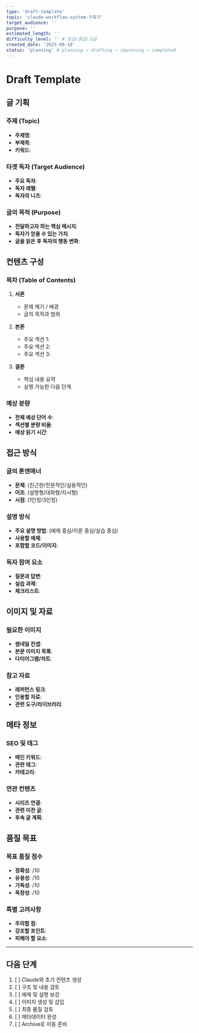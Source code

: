 ```yaml
---
type: 'draft-template'
topic: 'claude-workflow-system-구축기'
target_audience: ''
purpose: ''
estimated_length: ''
difficulty_level: '' # 초급/중급/고급
created_date: '2025-09-18'
status: 'planning' # planning → drafting → improving → completed
---
```


# Draft Template

## 글 기획

### 주제 (Topic)
- **주제명**:
- **부제목**:
- **키워드**:

### 타겟 독자 (Target Audience)
- **주요 독자**:
- **독자 레벨**:
- **독자의 니즈**:

### 글의 목적 (Purpose)
- **전달하고자 하는 핵심 메시지**:
- **독자가 얻을 수 있는 가치**:
- **글을 읽은 후 독자의 행동 변화**:

## 컨텐츠 구성

### 목차 (Table of Contents)
1. **서론**
   - 문제 제기 / 배경
   - 글의 목적과 범위

2. **본론**
   - 주요 섹션 1:
   - 주요 섹션 2:
   - 주요 섹션 3:

3. **결론**
   - 핵심 내용 요약
   - 실행 가능한 다음 단계

### 예상 분량
- **전체 예상 단어 수**:
- **섹션별 분량 비율**:
- **예상 읽기 시간**:

## 접근 방식

### 글의 톤앤매너
- **문체**: (친근한/전문적인/실용적인)
- **어조**: (설명형/대화형/지시형)
- **시점**: (1인칭/3인칭)

### 설명 방식
- **주요 설명 방법**: (예제 중심/이론 중심/실습 중심)
- **사용할 예제**:
- **포함할 코드/이미지**:

### 독자 참여 요소
- **질문과 답변**:
- **실습 과제**:
- **체크리스트**:

## 이미지 및 자료

### 필요한 이미지
- **썸네일 컨셉**:
- **본문 이미지 목록**:
- **다이어그램/차트**:

### 참고 자료
- **레퍼런스 링크**:
- **인용할 자료**:
- **관련 도구/라이브러리**:

## 메타 정보

### SEO 및 태그
- **메인 키워드**:
- **관련 태그**:
- **카테고리**:

### 연관 컨텐츠
- **시리즈 연결**:
- **관련 이전 글**:
- **후속 글 계획**:

## 품질 목표

### 목표 품질 점수
- **정확성**: /10
- **유용성**: /10
- **가독성**: /10
- **독창성**: /10

### 특별 고려사항
- **주의할 점**:
- **강조할 포인트**:
- **피해야 할 요소**:

---

## 다음 단계

1. [ ] Claude와 초기 컨텐츠 생성
2. [ ] 구조 및 내용 검토
3. [ ] 예제 및 설명 보강
4. [ ] 이미지 생성 및 삽입
5. [ ] 최종 품질 검토
6. [ ] 메타데이터 완성
7. [ ] Archive로 이동 준비